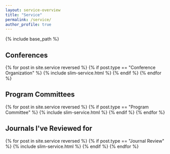 ```yaml
---
layout: service-overview
title: "Service"
permalink: /service/
author_profile: true
---
```


{% include base_path %}

Conferences 
--------
{% for post in site.service reversed %}
  {% if post.type == "Conference Organization" %}
    {% include slim-service.html %}
  {% endif %}
{% endfor %}

Program Committees
--------
{% for post in site.service reversed %}
  {% if post.type == "Program Committee" %}
    {% include slim-service.html %}
  {% endif %}
{% endfor %}

Journals I've Reviewed for
--------
{% for post in site.service reversed %}
  {% if post.type == "Journal Review" %}
    {% include slim-service.html %}
  {% endif %}
{% endfor %}

